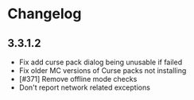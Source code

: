 # Changelog

## 3.3.1.2

- Fix add curse pack dialog being unusable if failed
- Fix older MC versions of Curse packs not installing
- [#371] Remove offline mode checks
- Don't report network related exceptions

